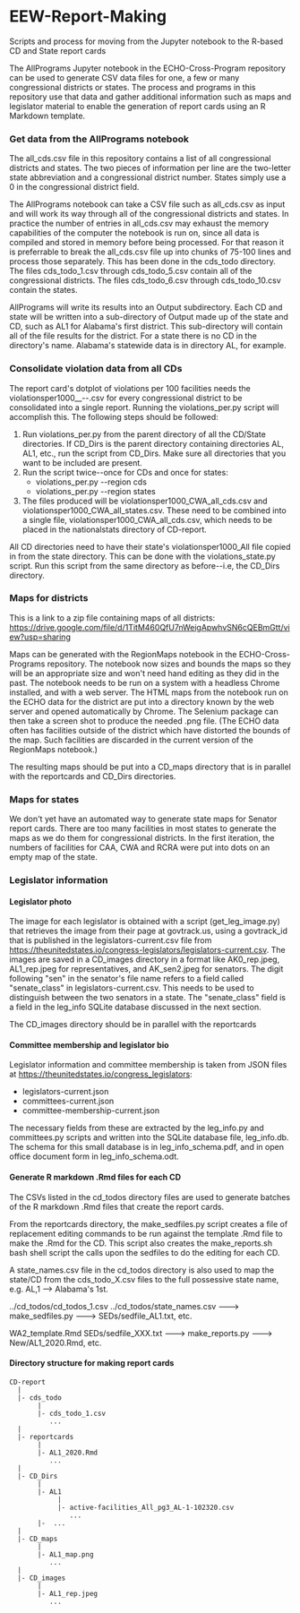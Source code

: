 # EEW-Report-Making
Scripts and process for moving from the Jupyter notebook to the R-based CD and State report cards

The AllPrograms Jupyter notebook in the ECHO-Cross-Program repository can be used to generate CSV data files for one, a few or many
congressional districts or states.  The process and programs in this repository use that data and gather additional
information such as maps and legislator material to enable the generation of report cards using an R Markdown template.

### Get data from the AllPrograms notebook
The all_cds.csv file in this repository contains a list of all congressional districts and states.  The two pieces of information
per line are the two-letter state abbreviation and a congressional district number.  States simply use a 0 in the congressional
district field.

The AllPrograms notebook can take a CSV file such as all_cds.csv as input and will work its way through all of the congressional districts 
and states.  In practice the number of entries in all_cds.csv may exhaust the memory capabilities of the computer the notebook is run on,
since all data is compiled and stored in memory before being processed.  For that reason it is preferrable to break the all_cds.csv
file up into chunks of 75-100 lines and process those separately.  This has been done in the cds_todo directory.  The files cds_todo_1.csv through cds_todo_5.csv contain all of the congressional districts.  The files cds_todo_6.csv through cds_todo_10.csv contain the states.

AllPrograms will write its results into an Output subdirectory.  Each CD and state will be written into a sub-directory of Output made up of the state and CD, such as AL1 for Alabama's first district.  This sub-directory will contain all of the file results for the district.  For a state there is no CD in the directory's name.  Alabama's statewide data is in directory AL, for example.

### Consolidate violation data from all CDs

The report card's dotplot of violations per 100 facilities needs the violationsper1000__<State>-<district>-<datestamp>.csv for every congressional district to be consolidated into a single report.  Running the violations_per.py script will accomplish this. The following steps should be followed:
  
1.  Run violations_per.py from the parent directory of all the CD/State directories.  If CD_Dirs is the parent directory containing directories AL, AL1, etc., run the script from CD_Dirs.  Make sure all directories that you want to be included are present.
2.  Run the script twice--once for CDs and once for states:
    - violations_per.py --region cds
    - violations_per.py --region states
3.  The files produced will be violationsper1000_CWA_all_cds.csv and violationsper1000_CWA_all_states.csv.  These need to be combined into a single file, violationsper1000_CWA_all_cds.csv, which needs to be placed in the nationalstats directory of CD-report.

All CD directories need to have their state's violationsper1000_All file copied in from the state directory.  This can be done with the violations_state.py script.  Run this script from the same directory as before--i.e, the CD_Dirs directory.

### Maps for districts

This is a link to a zip file containing maps of all districts: https://drive.google.com/file/d/1TitM460QfU7nWeigApwhvSN6cQEBmGtt/view?usp=sharing 

Maps can be generated with the RegionMaps notebook in the ECHO-Cross-Programs repository.  The notebook now sizes and bounds the maps so they will be an appropriate size and won't need hand editing as they did in the past.  The notebook needs to be run on a system with a headless Chrome installed, and with a web server.  The HTML maps from the notebook run on the ECHO data for the district are put into a directory known by the web server and opened automatically by Chrome.  The Selenium package can then take a screen shot to produce the needed .png file.  (The ECHO data often has facilities outside of the district which have distorted the bounds of the map.  Such facilities are discarded in the current version of the RegionMaps notebook.)

The resulting maps should be put into a CD_maps directory that is in parallel with the reportcards and CD_Dirs directories.

### Maps for states

We don't yet have an automated way to generate state maps for Senator report cards.  There are too many facilities in most states to generate the maps as we do them for congressional districts.  In the first iteration, the numbers of facilities for CAA, CWA and RCRA were put into dots on an empty map of the state.

### Legislator information

#### Legislator photo

The image for each legislator is obtained with a script (get_leg_image.py) that retrieves the image from their page at govtrack.us, using a govtrack_id that is published in the legislators-current.csv file from https://theunitedstates.io/congress-legislators/legislators-current.csv.  The images are saved in a CD_images directory in a format like AK0_rep.jpeg, AL1_rep.jpeg for representatives, and AK_sen2.jpeg for senators.  The digit following "sen" in the senator's file name refers to a field called "senate_class" in legislators-current.csv.  This needs to be used to distinguish between the two senators in a state.  The "senate_class" field is a field in the leg_info SQLite database discussed in the next section.

The CD_images directory should be in parallel with the reportcards

#### Committee membership and legislator bio

Legislator information and committee membership is taken from JSON files at https://theunitedstates.io/congress_legislators:
 - legislators-current.json
 - committees-current.json
 - committee-membership-current.json
 
 The necessary fields from these are extracted by the leg_info.py and committees.py scripts and written into the SQLite database file, leg_info.db.  The schema for this small database is in leg_info_schema.pdf, and in open office document form in leg_info_schema.odt.
 
#### Generate R markdown .Rmd files for each CD

The CSVs listed in the cd_todos directory files are used to generate batches of the R markdown .Rmd files that create the report cards.

From the reportcards directory, the make_sedfiles.py script creates a file of replacement editing commands to be run against the template .Rmd file to make the .Rmd for the CD.  This script also creates the make_reports.sh bash shell script the calls upon the sedfiles to do the editing for each CD.

A state_names.csv file in the cd_todos directory is also used to map the state/CD from the cds_todo_X.csv files to the full possessive state name, e.g. AL,1 --> Alabama's 1st.

  ../cd_todos/cd_todos_1.csv
  ../cd_todos/state_names.csv   ---> make_sedfiles.py   ---> SEDs/sedfile_AL1.txt, etc.
  
  WA2_template.Rmd
  SEDs/sedfile_XXX.txt   ---> make_reports.py   ---> New/AL1_2020.Rmd, etc.
  

#### Directory structure for making report cards
```
CD-report
  |
  |- cds_todo
       |
       |- cds_todo_1.csv
          ...
  |
  |- reportcards
       |
       |- AL1_2020.Rmd
          ...
  |
  |- CD_Dirs
       |
       |- AL1
            |
            |- active-facilities_All_pg3_AL-1-102320.csv
               ...
       |-  ...
  |
  |- CD_maps
       |
       |- AL1_map.png
          ...
  |
  |- CD_images
       |
       |- AL1_rep.jpeg
          ...
  ```        

